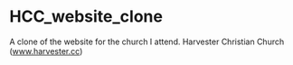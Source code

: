 # HCC_website_clone
A clone of the website for the church I attend. Harvester Christian Church (www.harvester.cc)

